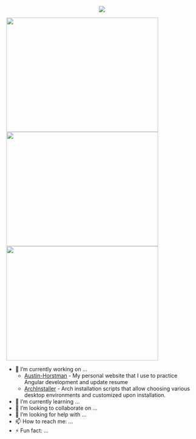 <p align="center"><a href="https://github.com/anuraghazra/github-readme-stats">
  <img align="center" src="https://github-readme-stats.vercel.app/api?username=khaneliman&show_icons=true&theme=tokyonight" />
</a></p>

<a href="https://wakatime.com"><img width="400" height="300" src="https://wakatime.com/share/@34061b94-631f-4ebd-a4bf-89a6839054f0/d9c7ff82-f6e0-4173-b4ca-8d0ee390b3bc.png" /></a>
<a href="https://wakatime.com"><img width="400" height="300" src="https://wakatime.com/share/@34061b94-631f-4ebd-a4bf-89a6839054f0/6109b8ee-9d26-47d0-928d-9bffaaa56a7d.png" /></a>
<a href="https://wakatime.com"><img width="400" height="300" src="https://wakatime.com/share/@34061b94-631f-4ebd-a4bf-89a6839054f0/f1b91981-2285-42b3-a35e-a6cf3c3877f8.png" /></a>

- 🔭 I’m currently working on ...
  - [Austin-Horstman](https://github.com/khaneliman/Austin-Horstman) - My personal website that I use to practice Angular development and update resume
  - [ArchInstaller](https://github.com/khaneliman/ArchInstaller) - Arch installation scripts that allow choosing various desktop environments and customized upon installation.
- 🌱 I’m currently learning ...
- 👯 I’m looking to collaborate on ...
- 🤔 I’m looking for help with ...
- 📫 How to reach me: ...
- ⚡ Fun fact: ...
